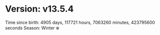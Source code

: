 # Version: v13.5.4
Time since birth: 4905 days, 117721 hours, 7063260 minutes, 423795600 seconds
Season: Winter ❄️
